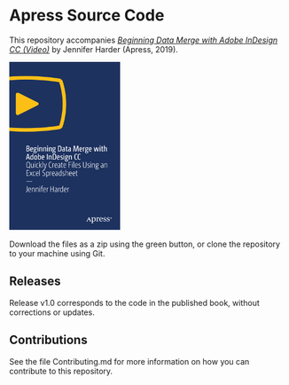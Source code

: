 # Apress Source Code

This repository accompanies [*Beginning Data Merge with Adobe InDesign CC (Video)*](https://rd.springer.com/video/10.1007/978-1-4842-4538-5) by Jennifer Harder (Apress, 2019).

[comment]: #cover
![Cover image](9781484245385.jpg)

Download the files as a zip using the green button, or clone the repository to your machine using Git.

## Releases

Release v1.0 corresponds to the code in the published book, without corrections or updates.

## Contributions

See the file Contributing.md for more information on how you can contribute to this repository.